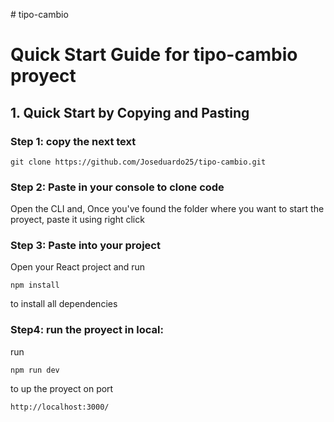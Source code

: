 #   t i p o - c a m b i o 
 
# Quick Start Guide for tipo-cambio proyect

## 1. Quick Start by Copying and Pasting

### Step 1: copy the next text
```
git clone https://github.com/Joseduardo25/tipo-cambio.git
```

### Step 2: Paste in your console to clone code
Open the CLI and, Once you've found the folder where you want to start the proyect, paste it using right click


### Step 3: Paste into your project
Open your React project and run 
```
npm install
```
to install all dependencies


### Step4: run the proyect in local:
run
```
npm run dev
```
to up the proyect on port
```
http://localhost:3000/
```



